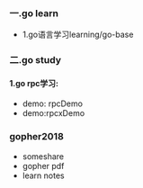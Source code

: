 

### 一.go learn
- 1.go语言学习learning/go-base





### 二.go study

#### 1.go rpc学习:
* demo: rpcDemo
* demo:rpcxDemo



### **gopher2018**
- someshare
- gopher pdf
- learn notes

